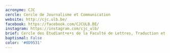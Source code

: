 ```yaml
---
acronyme: CJC
cercle: Cercle de Journalisme et Communication
website: http://cjc.ulb.be/
facebook: https://facebook.com/CJCULB.BE/
instagram: https://instagram.com/cjc_ulb/
brief: Cercle des Étudiant•e•s de la Faculté de Lettres, Traduction et Communication du Département des Sciences de l'Information et Communication
baptismal: False
color: '#0D9531'
---
```


